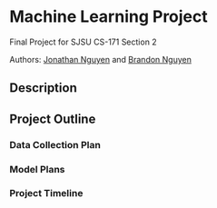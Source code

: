 # Machine Learning Project

Final Project for SJSU CS-171 Section 2

Authors: [Jonathan Nguyen](https://github.com/jonathanguven) and [Brandon Nguyen](https://github.com/brandonnguyenn27)

## Description

## Project Outline

### Data Collection Plan

### Model Plans

### Project Timeline
